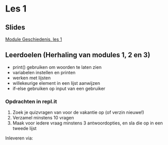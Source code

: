 # Les 1

## Slides

[Module Geschiedenis, les 1](https://slides.com/felienne/pidk-m3-l1a)

## Leerdoelen \(Herhaling van modules 1, 2 en 3\)

* print\(\) gebruiken om woorden te laten zien
* variabelen instellen en printen
* werken met lijsten
* willekeurige element in een lijst aanwijzen
* if-else gebruiken op input van een gebruiker

### Opdrachten in repl.it

1. Zoek je quizvragen van voor de vakantie op \(of verzin nieuwe!\)
2. Verzamel minstens 10 vragen
3. Maak voor iedere vraag minstens 3 antwoordopties, en sla die op in een tweede lijst

Inleveren via: 





